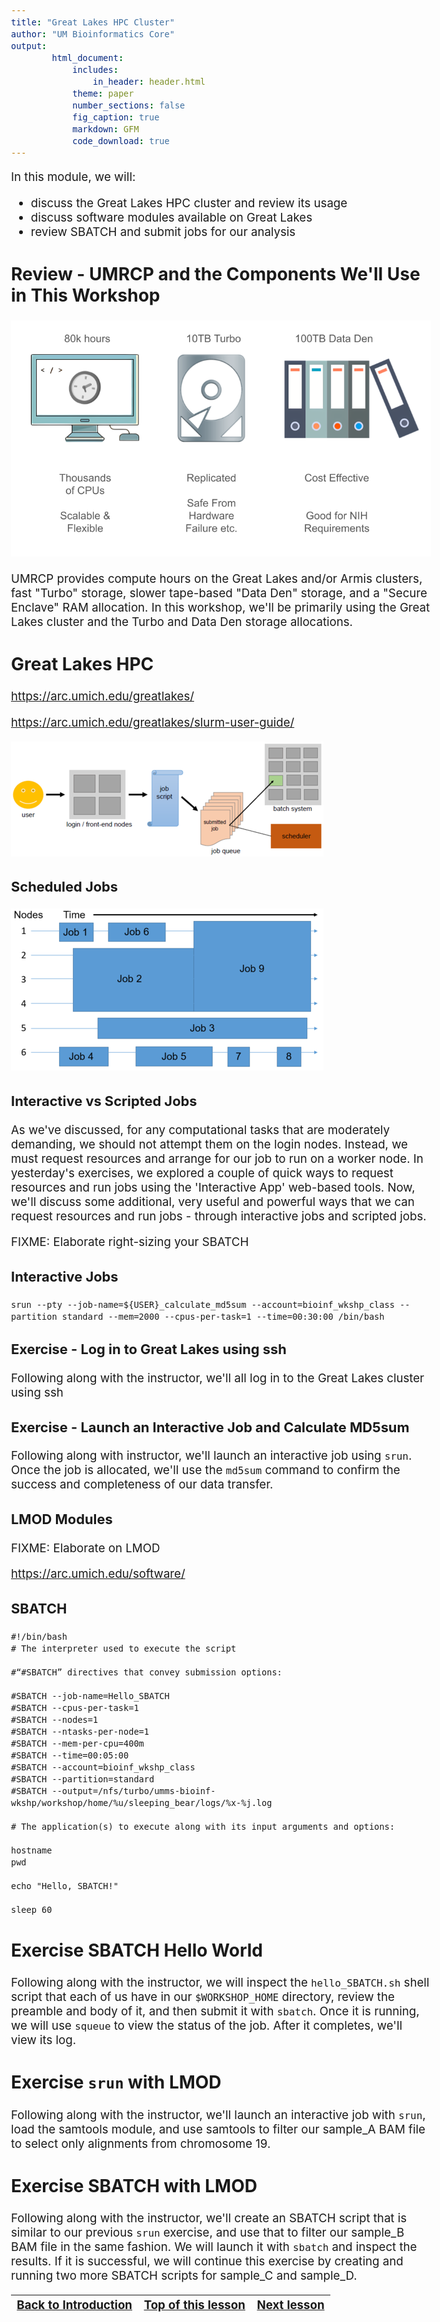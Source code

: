 ```yaml
---
title: "Great Lakes HPC Cluster"
author: "UM Bioinformatics Core"
output:
        html_document:
            includes:
                in_header: header.html
            theme: paper
            number_sections: false
            fig_caption: true
            markdown: GFM
            code_download: true
---
```

<style type="text/css">
body{ /* Normal  */
      font-size: 14pt;
  }
pre {
  font-size: 12pt
}
</style>

In this module, we will:

* discuss the Great Lakes HPC cluster and review its usage
* discuss software modules available on Great Lakes
* review SBATCH and submit jobs for our analysis

## Review - UMRCP and the Components We'll Use in This Workshop

![](images/Module01_UMRCP_provides.png)

UMRCP provides compute hours on the Great Lakes and/or Armis clusters, fast "Turbo" storage, slower tape-based "Data Den" storage, and a "Secure Enclave" RAM allocation. In this workshop, we'll be primarily using the Great Lakes cluster and the Turbo and Data Den storage allocations.


## Great Lakes HPC

https://arc.umich.edu/greatlakes/

https://arc.umich.edu/greatlakes/slurm-user-guide/

![](images/Module03_cluster_overview.png)

### Scheduled Jobs

![](images/Module03_scheduled_jobs.png)


### Interactive vs Scripted Jobs

As we've discussed, for any computational tasks that are moderately demanding, we should not attempt them on the login nodes. Instead, we must request resources and arrange for our job to run on a worker node. In yesterday's exercises, we explored a couple of quick ways to request resources and run jobs using the 'Interactive App' web-based tools. Now, we'll discuss some additional, very useful and powerful ways that we can request resources and run jobs - through interactive jobs and scripted jobs.

FIXME: Elaborate right-sizing your SBATCH

### Interactive Jobs

```
srun --pty --job-name=${USER}_calculate_md5sum --account=bioinf_wkshp_class --partition standard --mem=2000 --cpus-per-task=1 --time=00:30:00 /bin/bash
```

### Exercise - Log in to Great Lakes using ssh

Following along with the instructor, we'll all log in to the Great Lakes cluster using ssh

### Exercise - Launch an Interactive Job and Calculate MD5sum

Following along with instructor, we'll launch an interactive job using `srun`. Once the job is allocated, we'll use the `md5sum` command to confirm the success and completeness of our data transfer.

### LMOD Modules

FIXME: Elaborate on LMOD

https://arc.umich.edu/software/


### SBATCH

```
#!/bin/bash
# The interpreter used to execute the script

#“#SBATCH” directives that convey submission options:

#SBATCH --job-name=Hello_SBATCH
#SBATCH --cpus-per-task=1
#SBATCH --nodes=1
#SBATCH --ntasks-per-node=1
#SBATCH --mem-per-cpu=400m
#SBATCH --time=00:05:00
#SBATCH --account=bioinf_wkshp_class
#SBATCH --partition=standard
#SBATCH --output=/nfs/turbo/umms-bioinf-wkshp/workshop/home/%u/sleeping_bear/logs/%x-%j.log

# The application(s) to execute along with its input arguments and options:

hostname
pwd

echo "Hello, SBATCH!"

sleep 60
```

## Exercise SBATCH Hello World

Following along with the instructor, we will inspect the `hello_SBATCH.sh` shell script that each of us have in our `$WORKSHOP_HOME` directory, review the preamble and body of it, and then submit it with `sbatch`. Once it is running, we will use `squeue` to view the status of the job. After it completes, we'll view its log.

## Exercise `srun` with LMOD

Following along with the instructor, we'll launch an interactive job with `srun`, load the samtools module, and use samtools to filter our sample_A BAM file to select only alignments from chromosome 19.

## Exercise SBATCH with LMOD

Following along with the instructor, we'll create an SBATCH script that is similar to our previous `srun` exercise, and use that to filter our sample_B BAM file in the same fashion. We will launch it with `sbatch` and inspect the results. If it is successful, we will continue this exercise by creating and running two more SBATCH scripts for sample_C and sample_D.


| [Back to Introduction](Module00_Introduction.html) | [Top of this lesson](#top) | [Next lesson](Module04_software_management_conda.html) |
| :--- | :----: | ---: |
